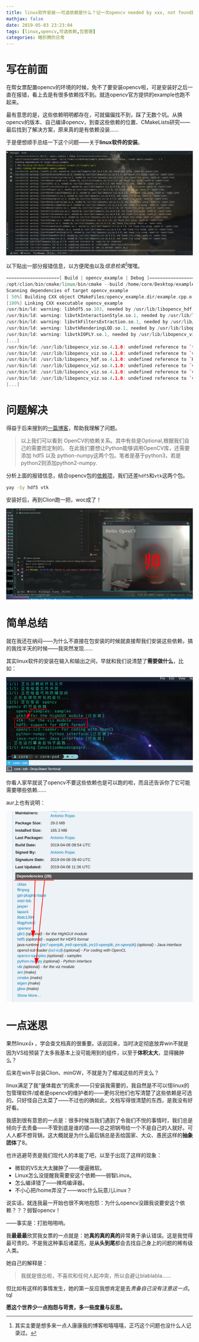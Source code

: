 ```yaml
---
title: linux软件安装——可选依赖是什么？记一次opencv needed by xxx, not found报错问题的体会
mathjax: false
date: 2019-05-03 23:23:04
tags: [linux,opencv,可选依赖,包管理]
categories: 瞎折腾的日常
---
```


# 写在前面

在帮女票配置opencv的环境的时候，免不了要安装opencv啦，可是安装好之后一直在报错，看上去是有很多依赖找不到。就连opencv官方提供的example也跑不起来。

最有意思的是，这些依赖明明都存在，可就偏偏找不到，踩了无数个坑。从换opencv的版本、自己编译opencv，到查这些依赖的位置、CMakeLists研究——最后找到了解决方案，原来真的是有依赖没装……

于是便想顺手总结一下这个问题——关于**linux软件的安装**。

![](linux软件安装——可选依赖是什么？/1556897365751.png)

<!-- more -->

以下贴出一部分报错信息，以方便爬虫以及*信息检索*[^流量引入]嘿嘿。

[^流量引入]:其实主要是想多来一点人康康我的博客啦嘻嘻嘻，正巧这个问题也没什么人记录过。

```c++
====================[ Build | opencv_example | Debug ]==========================
/opt/clion/bin/cmake/linux/bin/cmake --build /home/core/Desktop/example_cmake/cmake-build-debug --target opencv_example -- -j 2
Scanning dependencies of target opencv_example
[ 50%] Building CXX object CMakeFiles/opencv_example.dir/example.cpp.o
[100%] Linking CXX executable opencv_example
/usr/bin/ld: warning: libhdf5.so.103, needed by /usr/lib/libopencv_hdf.so.4.1.0, not found (try using -rpath or -rpath-link)
/usr/bin/ld: warning: libvtkInteractionStyle.so.1, needed by /usr/lib/libopencv_viz.so.4.1.0, not found (try using -rpath or -rpath-link)
/usr/bin/ld: warning: libvtkFiltersExtraction.so.1, needed by /usr/lib/libopencv_viz.so.4.1.0, not found (try using -rpath or -rpath-link)
/usr/bin/ld: warning: libvtkRenderingLOD.so.1, needed by /usr/lib/libopencv_viz.so.4.1.0, not found (try using -rpath or -rpath-link)
/usr/bin/ld: warning: libvtkIOPLY.so.1, needed by /usr/lib/libopencv_viz.so.4.1.0, not found (try using -rpath or -rpath-link)
[...]
/usr/bin/ld: /usr/lib/libopencv_viz.so.4.1.0: undefined reference to `typeinfo for vtkWriter'
/usr/bin/ld: /usr/lib/libopencv_viz.so.4.1.0: undefined reference to `vtkPolyData::SetStrips(vtkCellArray*)'
/usr/bin/ld: /usr/lib/libopencv_hdf.so.4.1.0: undefined reference to `H5P_CLS_DATASET_CREATE_ID_g'
/usr/bin/ld: /usr/lib/libopencv_viz.so.4.1.0: undefined reference to `vtkInteractorStyle::EndTimer()'
/usr/bin/ld: /usr/lib/libopencv_viz.so.4.1.0: undefined reference to `vtkPolyData::SetVerts(vtkCellArray*)'
/usr/bin/ld: /usr/lib/libopencv_viz.so.4.1.0: undefined reference to `vtkAlgorithm::PropagateUpdateExtent()'
[...]
```

# 问题解决

得益于后来搜到的[一篇博客](<https://www.jianshu.com/p/95679f152550>)，帮助我理解了问题。

> 以上我们可以看到 OpenCV的依赖关系。其中有些是Optional,根据我们自己的需要而定制的。
>  在此我们要想让Python能够调用OpenCV库，还需要添加 hdf5 以及 python-numpy这两个包。笔者是基于python3，若是python2则添加python2-numpy.

分析上面的报错信息，结合opencv包的[依赖项](https://www.archlinux.org/packages/extra/x86_64/opencv/)，我们还差`hdf5`和`vtk`这两个包。

```bash
yay -Sy hdf5 vtk
```

安装好后，再到Clion跑一把，woc成了！

![结果](linux软件安装——可选依赖是什么？/1556898786895.png)

# 简单总结

就在我还在纳闷——为什么不直接在包安装的时候就直接帮我们安装这些依赖，搞的我找半天的时候——我突然发现……

其实linux软件的安装在输入和输出之间，早就和我们说清楚了**需要做什么**，比如：

![早就说了需要这些依赖啦～](linux软件安装——可选依赖是什么？/1556898960488.png)

你看人家早就说了opencv不要这些依赖也是可以跑的啦，而且还告诉你了它可能需要哪些依赖……

aur上也有说明：

![](linux软件安装——可选依赖是什么？/1556899197536.png)

# 一点迷思

果然linux:thumbsup: ，学会查文档真的很重要。话说回来，当时决定彻底放弃win不就是因为VS给预装了太多我基本上没可能用到的组件，以至于**体积太大**，显得臃肿么？

后来在win平台装Clion、minGW，不就是为了缩减这些的开支么？

linux满足了我“量体裁衣”的需求——只安装我需要的，我自然是不可以怪linux的包管理软件/或者是opencv的维护者的——更何况他们也写清楚了这些依赖是可选的。只好怪自己太菜了——不过也的确如此，文档写得很清楚的东西，是我没有好好看。

我感到很有意思的一点是：很多时候当我们遇到了令我们不悦的事情时，我们总是倾向于去责备——不管到底是谁的错——总之把锅甩给一个不是自己的人就好。可人人都不想背锅，这大概就是为什么最后锅总是丢给国家、大众、愚民这样的**抽象团体**了8。

也许逃避苛责是我们现代人的本能了吧，以至于出现了这样的现象：

- 微软的VS太大太臃肿了——傻逼微软。
- Linux怎么没提醒我需要安这个依赖——弱智Linux。
- 怎么编译错了——辣鸡编译器。
- 不小心把/home弄没了——woc什么玩意儿Linux？

说实话，就连我最一开始也很不爽地抱怨：为什么opencv没跟我说要安这个依赖？？？弱智opencv！

——事实是：打脸啪啪响。

我**最最最**欣赏我女票的一点就是：她**真的真的真的**非常勇于承认错误。这是我觉得最可贵的。不是我这种事后诸葛亮，是**从头到尾**都会去找自己身上的问题的稀有级人类。

她自己的解释是：

> 我就是很怂啦，不喜欢和任何人起冲突，所以会避让blablabla……

但比如有这样的事情发生，她的第一反应我想肯定是去*责备自己没有注意这一点*。tql

**愿这个世界少一点抱怨与苛责，多一些度量与反思。**